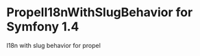 PropelI18nWithSlugBehavior for Symfony 1.4
==========================

I18n with slug behavior for propel 
